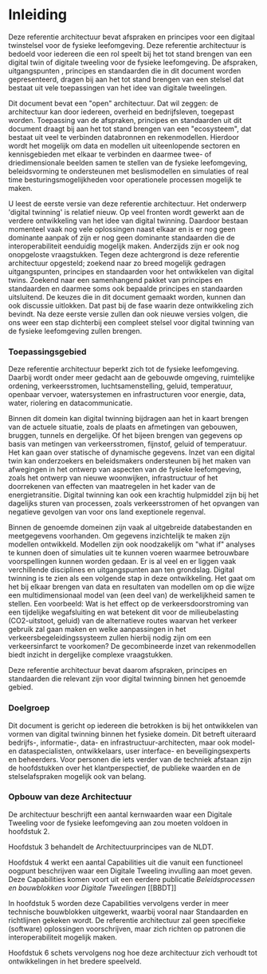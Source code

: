 # Inleiding

Deze referentie architectuur bevat afspraken en principes voor een digitaal twinstelsel voor de fysieke leefomgeving. Deze referentie architectuur is bedoeld voor iedereen die een rol speelt bij het tot stand brengen van een digital twin of digitale tweeling voor de fysieke leefomgeving. De afspraken, uitgangspunten , principes en standaarden die in dit document worden gepresenteerd, dragen bij aan het tot stand brengen van een stelsel dat bestaat uit vele toepassingen van het idee van digitale tweelingen.

Dit document bevat een "open" architectuur. Dat wil zeggen: de architectuur kan door iedereen, overheid en bedrijfsleven, toegepast worden. Toepassing van de afspraken, principes en standaarden uit dit document draagt bij aan het tot stand brengen van een "ecosysteem", dat bestaat uit veel te verbinden databronnen en rekenmodellen. Hierdoor wordt het mogelijk om data en modellen uit uiteenlopende sectoren en kennisgebieden met elkaar te verbinden en daarmee twee- of driedimensionale beelden samen te stellen van de fysieke leefomgeving, beleidsvorming te ondersteunen met beslismodellen en simulaties of real time besturingsmogelijkheden voor operationele processen mogelijk te maken.

U leest de eerste versie van deze referentie architectuur. Het onderwerp 'digital twinning' is relatief nieuw. Op veel fronten wordt gewerkt aan de verdere ontwikkeling van het idee van digital twinning. Daardoor bestaan momenteel vaak nog vele oplossingen naast elkaar en is er nog geen dominante aanpak of zijn er nog geen dominante standaarden die de interoperabiliteit eenduidig mogelijk maken. Anderzijds zijn er ook nog onopgeloste vraagstukken. Tegen deze achtergrond is deze referentie architectuur opgesteld; zoekend naar zo breed mogelijk gedragen uitgangspunten, principes en standaarden voor het ontwikkelen van digital twins. Zoekend naar een samenhangend pakket van principes en standaarden en daarmee soms ook bepaalde principes en standaarden uitsluitend. De keuzes die in dit document gemaakt worden, kunnen dan ook discussie uitlokken. Dat past bij de fase waarin deze ontwikkeling zich bevindt. Na deze eerste versie zullen dan ook nieuwe versies volgen, die ons weer een stap dichterbij een compleet stelsel voor digital twinning van de fysieke leefomgeving zullen brengen.

### Toepassingsgebied

Deze referentie architectuur beperkt zich tot de fysieke leefomgeving. Daarbij wordt onder meer gedacht aan de gebouwde omgeving, ruimtelijke ordening, verkeersstromen, luchtsamenstelling, geluid, temperatuur, openbaar vervoer, watersystemen en infrastructuren voor energie, data, water, riolering en datacommunicatie.

Binnen dit domein kan digital twinning bijdragen aan het in kaart brengen van de actuele situatie, zoals de plaats en afmetingen van gebouwen, bruggen, tunnels en dergelijke. Of het bijeen brengen van gegevens op basis van metingen van verkeersstromen, fijnstof, geluid of temperatuur. Het kan gaan over statische of dynamische gegevens. Inzet van een digital twin kan onderzoekers en beleidsmakers ondersteunen bij het maken van afwegingen in het ontwerp van aspecten van de fysieke leefomgeving, zoals het ontwerp van nieuwe woonwijken, infrastructuur of het doorrekenen van effecten van maatregelen in het kader van de energietransitie. Digital twinning kan ook een krachtig hulpmiddel zijn bij het dagelijks sturen van processen, zoals verkeersstromen of het opvangen van negatieve gevolgen van voor ons land exeptionele regenval.

Binnen de genoemde domeinen zijn vaak al uitgebreide databestanden en meetgegevens voorhanden. Om gegevens inzichtelijk te maken zijn modellen ontwikkeld. Modellen zijn ook noodzakelijk om "what if" analyses te kunnen doen of simulaties uit te kunnen voeren waarmee betrouwbare voorspellingen kunnen worden gedaan. Er is al veel en er liggen vaak verchillende disciplines en uitgangspunten aan ten grondslag. Digital twinning is te zien als een volgende stap in deze ontwikkeling. Het gaat om het bij elkaar brengen van data en resultaten van modellen om op die wijze een multidimensionaal model van (een deel van) de werkelijkheid samen te stellen. Een voorbeeld: Wat is het effect op de verkeersdoorstroming van een tijdelijke wegafsluiting en wat betekent dit voor de milieubelasting (CO2-uitstoot, geluid) van de alternatieve routes waarvan het verkeer gebruik zal gaan maken en welke aanpassingen in het verkeersbegeleidingssysteem zullen hierbij nodig zijn om een verkeersinfarct te voorkomen? De gecombineerde inzet van rekenmodellen biedt inzicht in dergelijke complexe vraagstukken.

Deze referentie architectuur bevat daarom afspraken, principes en standaarden die relevant zijn voor digital twinning binnen het genoemde gebied. 

### Doelgroep

Dit document is gericht op iedereen die betrokken is bij het ontwikkelen van vormen van digital twinning binnen het fysieke domein. Dit betreft uiteraard bedrijfs-, informatie-, data- en infrastructuur-architecten, maar ook model- en dataspecialisten, ontwikkelaars, user interface- en beveiligingsexperts en beheerders. Voor personen die iets verder van de techniek afstaan zijn de hoofdstukken over het klantperspectief, de publieke waarden en de stelselafspraken mogelijk ook van belang.


### Opbouw van deze Architectuur

De architectuur beschrijft een aantal kernwaarden waar een Digitale Tweeling voor de fysieke leefomgeving aan zou moeten voldoen in hoofdstuk 2.

Hoofdstuk 3 behandelt de Architectuurprincipes van de NLDT.

Hoofdstuk 4 werkt een aantal Capabilities uit die vanuit een functioneel oogpunt beschrijven waar een Digitale Tweeling invulling aan moet geven. Deze Capabilities komen voort uit een eerdere publicatie _Beleidsprocessen en bouwblokken voor Digitale Tweelingen_ [[BBDT]]

In hoofdstuk 5 worden deze Capabilities vervolgens verder in meer technische bouwblokken uitgewerkt, waarbij vooral naar Standaarden en richtlijnen gekeken wordt. De referentie architectuur zal geen specifieke (software) oplossingen voorschrijven, maar zich richten op patronen die interoperabiliteit mogelijk maken.

Hoofdstuk 6 schets vervolgens nog hoe deze architectuur zich verhoudt tot ontwikkelingen in het bredere speelveld.